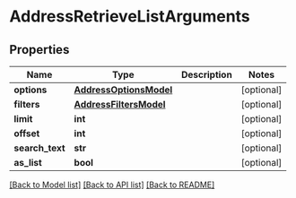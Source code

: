 # AddressRetrieveListArguments

## Properties
Name | Type | Description | Notes
------------ | ------------- | ------------- | -------------
**options** | [**AddressOptionsModel**](AddressOptionsModel.md) |  | [optional] 
**filters** | [**AddressFiltersModel**](AddressFiltersModel.md) |  | [optional] 
**limit** | **int** |  | [optional] 
**offset** | **int** |  | [optional] 
**search_text** | **str** |  | [optional] 
**as_list** | **bool** |  | [optional] 

[[Back to Model list]](../README.md#documentation-for-models) [[Back to API list]](../README.md#documentation-for-api-endpoints) [[Back to README]](../README.md)


